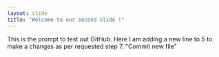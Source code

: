 ```yaml
---
layout: slide 
title: "Welcome to our second slide !"
---
```

This is the prompt to test out GitHub. Here I am adding a new line to 5 to make a changes as per requested step 7.
"Commit new file"
